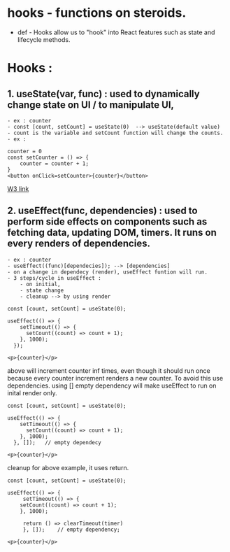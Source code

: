 # hooks - functions on steroids.
- def - Hooks allow us to "hook" into React features such as state and lifecycle methods.

# Hooks : 
## 1. useState(var, func) : used to dynamically change state on UI / to manipulate UI,
	- ex : counter 
	- const [count, setCount] = useState(0)	 --> useState(default value)
	- count is the variable and setCount function will change the counts.
	- ex :
``` 
counter = 0
const setCounter = () => {
	counter = counter + 1;
}
<button onClick=setCounter>{counter}</button>

```
[W3 link](https://www.w3schools.com/react/react_usestate.asp)

## 2. useEffect(func, dependencies) : used to perform side effects on components such as fetching data, updating DOM, timers. It runs on every renders of dependencies.
	- ex : counter
	- useEffect((func)[dependecies]); --> [dependencies]
	- on a change in dependecy (render), useEffect funtion will run.
	- 3 steps/cycle in useEffect :
		- on initial,
		- state change
		- cleanup --> by using render
```
const [count, setCount] = useState(0);

useEffect(() => {
    setTimeout(() => {
      setCount((count) => count + 1);
    }, 1000);
  });
 
<p>{counter}</p> 
```
above will increment counter inf times, even though it should run once because every counter increment renders a new counter. To avoid this use dependencies. using [] empty dependency will make useEffect to run on inital render only.

```
const [count, setCount] = useState(0);

useEffect(() => {
    setTimeout(() => {
      setCount((count) => count + 1);
    }, 1000);
  }, []);	// empty dependecy
 
<p>{counter}</p> 
```
cleanup for above example, it uses return.

```
const [count, setCount] = useState(0);

useEffect(() => {
     setTimeout(() => {
	setCount((count) => count + 1);
    }, 1000);

     return () => clearTimeout(timer)
     }, []);	// empty dependency;

<p>{counter}</p> 
```
